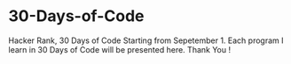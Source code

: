 # 30-Days-of-Code

Hacker Rank, 30 Days of Code
Starting from Sepetember 1.
Each program I learn in 30 Days of Code will be presented here.
Thank You !
